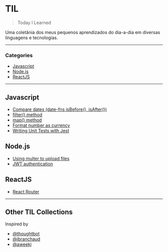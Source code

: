 # TIL

> Today I Learned

Uma coletânia dos meus pequenos aprendizados do dia-a-dia em diversas linguagens e tecnologias.

---

### Categories

* [Javascript](#javascript)
* [Node.js](#node.js)
* [ReactJS](#reactjs)

___

## Javascript
* [Compare dates (date-fns isBefore(), isAfter())](javascript/date-fns-isbefore-isafter.md)
* [filter() method](javascript/filter.md)
* [map() method](javascript/map-method.md)
* [Format number as currency](javascript/format-number-as-currency.md)
* [Writing Unit Tests with Jest](javascript/jest-unit-test)

## Node.js
* [Using multer to upload files](nodejs/multer-tutorial.md)
* [JWT authentication](nodejs/jsonwebtoken.md)

## ReactJS
* [React Router](reactjs/react-router-dom.md)
___

## Other TIL Collections
Inspired by

* [@thoughtbot](https://github.com/thoughtbot/til)
* [@jbranchaud](https://github.com/jbranchaud/til)
* [@aweekj](https://github.com/aweekj/TIL)